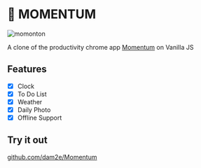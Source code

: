 # 💎 MOMENTUM

![momonton](https://github.com/dam2e/VanillaJS/blob/master/images/momonton.jpg?raw=true)

A clone of the productivity chrome app [Momentum](https://chrome.google.com/webstore/detail/momentum/laookkfknpbbblfpciffpaejjkokdgca) on Vanilla JS



## Features

- [x] Clock
- [x] To Do List
- [x] Weather
- [x] Daily Photo
- [x] Offline Support

## Try it out

[github.com/dam2e/Momentum](https://github.com/dam2e/Momentum/index.html)